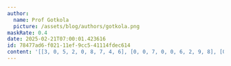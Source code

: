 ```yaml
---
author:
  name: Prof Gotkola
  picture: /assets/blog/authors/gotkola.png
maskRate: 0.4
date: 2025-02-21T07:00:01.423616
id: 78477ad6-f021-11ef-9cc5-41114fdec614
content: '[[3, 0, 5, 2, 0, 8, 7, 4, 6], [0, 0, 7, 0, 0, 6, 2, 9, 8], [0, 2, 8, 4, 7, 9, 0, 1, 0], [8, 4, 1, 0, 2, 0, 0, 6, 3], [2, 0, 0, 0, 8, 0, 1, 0, 4], [7, 0, 3, 1, 6, 0, 9, 0, 0], [0, 7, 4, 0, 9, 2, 6, 3, 1], [9, 3, 0, 6, 4, 0, 0, 5, 0], [1, 0, 0, 0, 0, 5, 4, 2, 0]]'
---
```

